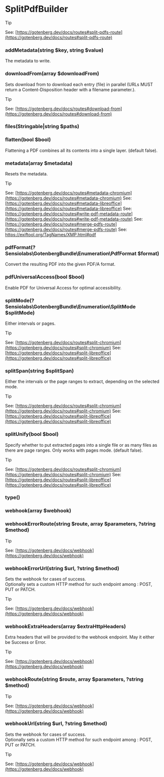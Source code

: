 # SplitPdfBuilder

> [!TIP]
> See: [https://gotenberg.dev/docs/routes#split-pdfs-route](https://gotenberg.dev/docs/routes#split-pdfs-route)

### addMetadata(string $key, string $value)
The metadata to write.

### downloadFrom(array $downloadFrom)
Sets download from to download each entry (file) in parallel (URLs MUST return a Content-Disposition header with a filename parameter.).<br />

> [!TIP]
> See: [https://gotenberg.dev/docs/routes#download-from](https://gotenberg.dev/docs/routes#download-from)

### files(Stringable|string $paths)
### flatten(bool $bool)
Flattening a PDF combines all its contents into a single layer. (default false).

### metadata(array $metadata)
Resets the metadata.<br />

> [!TIP]
> See: [https://gotenberg.dev/docs/routes#metadata-chromium](https://gotenberg.dev/docs/routes#metadata-chromium)
> See: [https://gotenberg.dev/docs/routes#metadata-libreoffice](https://gotenberg.dev/docs/routes#metadata-libreoffice)
> See: [https://gotenberg.dev/docs/routes#write-pdf-metadata-route](https://gotenberg.dev/docs/routes#write-pdf-metadata-route)
> See: [https://gotenberg.dev/docs/routes#merge-pdfs-route](https://gotenberg.dev/docs/routes#merge-pdfs-route)
> See: [https://exiftool.org/TagNames/XMP.html#pdf ](https://exiftool.org/TagNames/XMP.html#pdf )

### pdfFormat(?Sensiolabs\GotenbergBundle\Enumeration\PdfFormat $format)
Convert the resulting PDF into the given PDF/A format.

### pdfUniversalAccess(bool $bool)
Enable PDF for Universal Access for optimal accessibility.

### splitMode(?Sensiolabs\GotenbergBundle\Enumeration\SplitMode $splitMode)
Either intervals or pages.<br />

> [!TIP]
> See: [https://gotenberg.dev/docs/routes#split-chromium](https://gotenberg.dev/docs/routes#split-chromium)
> See: [https://gotenberg.dev/docs/routes#split-libreoffice](https://gotenberg.dev/docs/routes#split-libreoffice)

### splitSpan(string $splitSpan)
Either the intervals or the page ranges to extract, depending on the selected mode.<br />

> [!TIP]
> See: [https://gotenberg.dev/docs/routes#split-chromium](https://gotenberg.dev/docs/routes#split-chromium)
> See: [https://gotenberg.dev/docs/routes#split-libreoffice](https://gotenberg.dev/docs/routes#split-libreoffice)

### splitUnify(bool $bool)
Specify whether to put extracted pages into a single file or as many files as there are page ranges. Only works with pages mode. (default false).<br />

> [!TIP]
> See: [https://gotenberg.dev/docs/routes#split-chromium](https://gotenberg.dev/docs/routes#split-chromium)
> See: [https://gotenberg.dev/docs/routes#split-libreoffice](https://gotenberg.dev/docs/routes#split-libreoffice)

### type()
### webhook(array $webhook)
### webhookErrorRoute(string $route, array $parameters, ?string $method)
> [!TIP]
> See: [https://gotenberg.dev/docs/webhook](https://gotenberg.dev/docs/webhook)

### webhookErrorUrl(string $url, ?string $method)
Sets the webhook for cases of success.<br />Optionally sets a custom HTTP method for such endpoint among : POST, PUT or PATCH.<br />

> [!TIP]
> See: [https://gotenberg.dev/docs/webhook](https://gotenberg.dev/docs/webhook)

### webhookExtraHeaders(array $extraHttpHeaders)
Extra headers that will be provided to the webhook endpoint. May it either be Success or Error.<br />

> [!TIP]
> See: [https://gotenberg.dev/docs/webhook](https://gotenberg.dev/docs/webhook)

### webhookRoute(string $route, array $parameters, ?string $method)
> [!TIP]
> See: [https://gotenberg.dev/docs/webhook](https://gotenberg.dev/docs/webhook)

### webhookUrl(string $url, ?string $method)
Sets the webhook for cases of success.<br />Optionally sets a custom HTTP method for such endpoint among : POST, PUT or PATCH.<br />

> [!TIP]
> See: [https://gotenberg.dev/docs/webhook](https://gotenberg.dev/docs/webhook)

